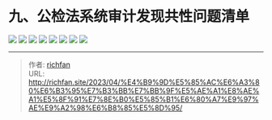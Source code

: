 # 九、公检法系统审计发现共性问题清单

![](https://jsd.cdn.zzko.cn/gh/richffan/img@main/audit/审计发现共性问题清单/九-公检法系统审计发现共性问题清单/公检法系统审计发现共性问题清单_页面_087.webp)
![](https://jsd.cdn.zzko.cn/gh/richffan/img@main/audit/审计发现共性问题清单/九-公检法系统审计发现共性问题清单/公检法系统审计发现共性问题清单_页面_088.webp)
![](https://jsd.cdn.zzko.cn/gh/richffan/img@main/audit/审计发现共性问题清单/九-公检法系统审计发现共性问题清单/公检法系统审计发现共性问题清单_页面_089.webp)
![](https://jsd.cdn.zzko.cn/gh/richffan/img@main/audit/审计发现共性问题清单/九-公检法系统审计发现共性问题清单/公检法系统审计发现共性问题清单_页面_090.webp)
![](https://jsd.cdn.zzko.cn/gh/richffan/img@main/audit/审计发现共性问题清单/九-公检法系统审计发现共性问题清单/公检法系统审计发现共性问题清单_页面_091.webp)
![](https://jsd.cdn.zzko.cn/gh/richffan/img@main/audit/审计发现共性问题清单/九-公检法系统审计发现共性问题清单/公检法系统审计发现共性问题清单_页面_092.webp)
![](https://jsd.cdn.zzko.cn/gh/richffan/img@main/audit/审计发现共性问题清单/九-公检法系统审计发现共性问题清单/公检法系统审计发现共性问题清单_页面_093.webp)
![](https://jsd.cdn.zzko.cn/gh/richffan/img@main/audit/审计发现共性问题清单/九-公检法系统审计发现共性问题清单/公检法系统审计发现共性问题清单_页面_094.webp)


---

> 作者: [richfan](https://richfan.site/)  
> URL: http://richfan.site/2023/04/%E4%B9%9D%E5%85%AC%E6%A3%80%E6%B3%95%E7%B3%BB%E7%BB%9F%E5%AE%A1%E8%AE%A1%E5%8F%91%E7%8E%B0%E5%85%B1%E6%80%A7%E9%97%AE%E9%A2%98%E6%B8%85%E5%8D%95/  

